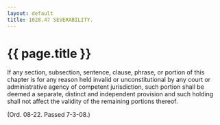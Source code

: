 ```yaml
---
layout: default 
title: 1028.47 SEVERABILITY.
---
```


{{ page.title }}
================

If any section, subsection, sentence, clause, phrase, or portion of this
chapter is for any reason held invalid or unconstitutional by any court
or administrative agency of competent jurisdiction, such portion shall
be deemed a separate, distinct and independent provision and such
holding shall not affect the validity of the remaining portions thereof.

(Ord. 08-22. Passed 7-3-08.)
